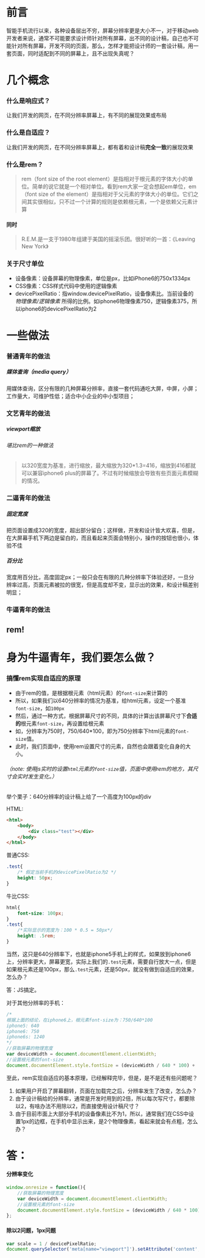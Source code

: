 # 前言
智能手机流行以来，各种设备层出不穷，屏幕分辨率更是大小不一，对于移动web开发者来说，通常不可能要求设计师针对所有屏幕，出不同的设计稿，自己也不可能针对所有屏幕，开发不同的页面，那么，怎样才能把设计师的一套设计稿，用一套页面，同时适配到不同的屏幕上，且不出现失真呢？


# 几个概念
### 什么是响应式？
让我们开发的网页，在不同分辨率屏幕上，有不同的展现效果或布局

### 什么是自适应？
让我们开发的网页，在不同分辨率屏幕上，都有着和设计稿**完全一致**的展现效果

### 什么是rem？
> rem（font size of the root element）是指相对于根元素的字体大小的单位。简单的说它就是一个相对单位。看到rem大家一定会想起em单位，em（font size of the element）是指相对于父元素的字体大小的单位。它们之间其实很相似，只不过一个计算的规则是依赖根元素，一个是依赖父元素计算

#### 同时

> R.E.M.是一支于1980年组建于美国的摇滚乐团。很好听的一首：《Leaving New York》

### 关于尺寸单位
- 设备像素：设备屏幕的物理像素，单位是px，比如iPhone6的750x1334px
- CSS像素：CSS样式代码中使用的逻辑像素
- devicePixelRatio：指window.devicePixelRatio，设备像素比。当前设备的 *物理像素/逻辑像素* 所得的比例。如iphone6物理像素750，逻辑像素375，所以iphone6的devicePixelRatio为2


# 一些做法
### 普通青年的做法
##### 媒体查询（media query）
用媒体查询，区分有限的几种屏幕分辨率，直接一套代码通吃大屏，中屏，小屏；工作量大，可维护性低；适合中小企业的中小型项目；

### 文艺青年的做法
##### viewport缩放
###### 堪比rem的一种做法
> 以320宽度为基准，进行缩放，最大缩放为320*1.3=416，缩放到416都就可以兼容iphone6 plus的屏幕了。不过有时候缩放会导致有些页面元素模糊的情况。

### 二逼青年的做法
##### 固定宽度
把页面设置成320的宽度，超出部分留白；这样做，开发和设计皆大欢喜，但是，在大屏幕手机下两边是留白的，而且看起来页面会特别小，操作的按钮也很小，体验不佳
##### 百分比
宽度用百分比，高度固定px；一般只会在有限的几种分辨率下体验还好，一旦分辨率过高，页面元素被拉的很宽，但是高度却不变，显示出的效果，和设计稿差别明显；

### 牛逼青年的做法
## rem!

# 身为牛逼青年，我们要怎么做？
### 搞懂rem实现自适应的原理
- 由于rem的值，是根据根元素（html元素）的`font-size`来计算的
- 所以，如果我们以640分辨率的情况为基准，给html元素，设定一个基准`font-size`，如`100px`
- 然后，通过一种方式，根据屏幕尺寸的不同，具体的计算出该屏幕尺寸下**合适的**根元素`font-size`，再设置给根元素
- 如，分辨率为750时，750/640*100，即为750分辨率下html元素的`font-size`值。
- 此时，我们页面中，使用rem设置尺寸的元素，自然也会跟着变化自身的大小。

###### （note: 使用js实时的设置`html`元素的`font-size`值，页面中使用rem的地方，其尺寸会实时发生变化。）

举个栗子：640分辨率的设计稿上给了一个高度为100px的div

HTML:
```html
<html>
    <body>
        <div class="test"></div>
    </body>
</html>
```
普通CSS:
```css
.test{
    /* 假定当前手机的devicePixelRatio为2 */
    height: 50px;
}

```
牛比CSS:
```css
html{
    font-size: 100px;
}
.test{
    /*实际显示的宽度为：100 * 0.5 = 50px*/
    height: .5rem;
}

```
当然，这只是640分辨率下，也就是iphone5手机上的样式，如果放到iphone6上，分辨率更大，屏幕更宽，实际上我们的`.test`元素，需要自行放大一点，但是如果根元素还是100px，那么`.test`元素，还是50px，就没有做到自适应的效果，怎么办？

答：JS搞定。


对于其他分辨率的手机：
```javascript
/*
根据上面的结论，在iphone6上，根元素font-size为：750/640*100
iphone5: 640
iphone6: 750
iphone6s: 1240
*/
//获取屏幕的物理宽度
var deviceWidth = document.documentElement.clientWidth;
//设置根元素的font-size
document.documentElement.style.fontSize = (deviceWidth / 640 * 100) + 'px';
```

至此，rem实现自适应的基本原理，已经解释完毕，但是，是不是还有些问题呢？

1. 如果用户开启了屏幕翻转，页面在加载完之后，分辨率发生了改变，怎么办？
2. 由于设计稿给的分辨率，通常是开发时用到的2倍，所以每次写尺寸，都要除以2，有啥办法不用除以2，而直接使用设计稿尺寸？
3. 由于目前市面上大部分手机的设备像素比不为1，所以，通常我们在CSS中设置1px的边框，在手机中显示出来，是2个物理像素，看起来就会有点粗，怎么办？

# 答：

#### 分辨率变化
```javascript
window.onresize = function(){
    //获取屏幕的物理宽度
    var deviceWidth = document.documentElement.clientWidth;
    //设置根元素的font-size
    document.documentElement.style.fontSize = (deviceWidth / 640 * 100) + 'px';
};
```

#### 除以2问题，1px问题
```javascript
var scale = 1 / devicePixelRatio;
document.querySelector('meta[name="viewport"]').setAttribute('content', 'initial-scale=' + scale + ', maximum-scale=' + scale + ', minimum-scale=' + scale + ', user-scalable=no');
```
